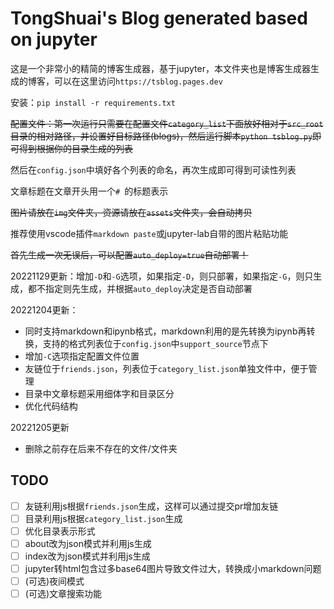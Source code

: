 # TongShuai's Blog generated based on jupyter

这是一个非常小的精简的博客生成器，基于jupyter，本文件夹也是博客生成器生成的博客，可以在这里访问`https://tsblog.pages.dev`

安装：`pip install -r requirements.txt`

~~配置文件：第一次运行只需要在配置文件`category_list`下面放好相对于`src_root`目录的相对路径，并设置好目标路径(blogs)，然后运行脚本`python tsblog.py`即可得到根据你的目录生成的列表~~

然后在`config.json`中填好各个列表的命名，再次生成即可得到可读性列表

文章标题在文章开头用一个`# `的标题表示

~~图片请放在`img`文件夹，资源请放在`assets`文件夹，会自动拷贝~~

推荐使用vscode插件`markdown paste`或jupyter-lab自带的图片粘贴功能

~~首先生成一次无误后，可以配置`auto_deploy=true`自动部署！~~

20221129更新：增加`-D`和`-G`选项，如果指定`-D`，则只部署，如果指定`-G`，则只生成，都不指定则先生成，并根据`auto_deploy`决定是否自动部署

20221204更新：

- 同时支持markdown和ipynb格式，markdown利用的是先转换为ipynb再转换，支持的格式列表位于`config.json`中`support_source`节点下
- 增加`-C`选项指定配置文件位置
- 友链位于`friends.json`，列表位于`category_list.json`单独文件中，便于管理
- 目录中文章标题采用细体字和目录区分
- 优化代码结构

20221205更新

- 删除之前存在后来不存在的文件/文件夹

## TODO

- [ ] 友链利用js根据`friends.json`生成，这样可以通过提交pr增加友链
- [ ] 目录利用js根据`category_list.json`生成
- [ ] 优化目录表示形式
- [ ] about改为json模式并利用js生成
- [ ] index改为json模式并利用js生成
- [ ] jupyter转html包含过多base64图片导致文件过大，转换成小markdown问题
- [ ] (可选)夜间模式
- [ ] (可选)文章搜索功能
